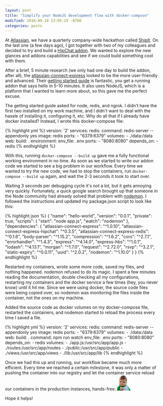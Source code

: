 ```yaml
---
layout: post
title: "Simplify your NodeJS development flow with docker-compose"
modified: 2016-09-10 13:05:25 -0700
categories: posts
---
```


At [Atlassian](https://www.atlassian.com), we have a quarterly company-wide hackathon called [ShipIt](https://www.atlassian.com/company/shipit). On the last one (a few days ago),
I got together with two of my colleagues and decided to try and build a [HipChat addon](https://developer.atlassian.com/hipchat/getting-started). We wanted
to explore the new glances and addons capabilities and see if we could build something cool with them. 

After a brief, 5 minute research (we only had one day to build the addon, after all), the [atlassian-connect-express](https://bitbucket.org/atlassian/atlassian-connect-express) looked to be the more user-friendly and
advanced. Their [getting started guide](https://developer.atlassian.com/hipchat/tutorials/getting-started-with-atlassian-connect-express-node-js) is fantastic, 
you get a running addon that says hello in 5-10 minutes. It also uses NodeJS, which is a platform that I wanted to learn more about, so this gave me the 
perfect excuse. 

The getting started guide asked for node, redis, and ngrok. I didn't have the first two installed on my work machine, and I didn't want to deal with 
the hassle of installing it, configuring it, etc. Why do all that if I already have docker installed? Instead, I wrote this docker-compose file:

{% highlight yml %}
version: '2'
services:
    redis:
        command: redis-server --appendonly yes
        image: redis
        ports:
        - "6379:6379"
        volumes:
        - ./data:/data
    web:
        build: .
        environment:
        env_file: .env
        ports:
        - "8080:8080"
        depends_on:
        - redis
{% endhighlight %}

With this, running ```docker-compose --build up``` gave me a fully functional working environment in no time. As soon as we started to write our addon code
we started to see a big problem in our workflow. Every time we wanted to try the new code, we had to stop the containers, run ```docker-compose --build up```
again, and wait the 2-3 seconds it took to start over. 

Waiting 3 seconds per debugging cycle it's not a lot, but it gets annoying very quickly. Fortunately, a quick google search brought up that someone in the 
Node community had already solved that problem with [nodemon](https://github.com/remy/nodemon). 
I followed the instructions and updated my package.json script to look like this:

{% highlight json %}
{
  "name": "hello-world",
  "version": "0.0.1",
  "private": true,
  "scripts": {
    "start": "node app.js",
    "watch": "nodemon"
  },
  "dependencies": {
    "atlassian-connect-express": "^1.0.10",
    "atlassian-connect-express-hipchat": "^0.3.5",
    "atlassian-connect-express-redis": "^0.1.6",
    "body-parser": "^1.15.2",
    "compression": "^1.6.2",
    "cors": "^2.7.1",
    "errorhandler": "^1.4.3",
    "express": "^4.14.0",
    "express-hbs": "^1.0.1",
    "lodash": "^4.13.1",
    "morgan": "^1.7.0",
    "request": "^2.72.0",
    "rsvp": "^3.2.1",
    "static-expiry": "^0.0.11",
    "uuid": "^2.0.2",
    "nodemon": "^1.10.0"
  }
}
{% endhighlight %}

Restarted my containers, wrote some more code, saved my files, and nothing happened. nodemon refused to do its magic. I spent a few minutes reading
the documentation, double checking all my configurations, restarting my containers and the docker service a few times (hey, you never know) until it 
hit me. Since we were using docker, the source code files were being copied over, so nodemon was monitoring the files inside the container, not the ones
on my machine.

Added the source code as docker volumes on my docker-compose file, restarted the containers, and nodemon started to reload the process every time 
I saved a file.

{% highlight yml %}
version: '2'
services:
    redis:
        command: redis-server --appendonly yes
        image: redis
        ports:
        - "6379:6379"
        volumes:
        - ./data:/data
    web:
        build: .
        command: npm run watch
        env_file: .env
        ports:
        - "8080:8080"
        depends_on:
        - redis
        volumes:
        - ./app.js:/usr/src/app/app.js
        - ./routes:/usr/src/app/routes
        - ./public:/usr/src/app/public
        - ./views:/usr/src/app/views
        - ./lib:/usr/src/app/lib
{% endhighlight %}

Once we had this up and running, our workflow became much more efficient. Every time we reached a certain milestone, it was only a matter of pushing
the container into our registry and let the container service reload our containers in the production instances, hands-free. ![success](/images/success.png) 


Hope it helps!






